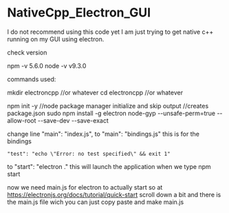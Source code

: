# NativeCpp_Electron_GUI

I do not recommend using this code yet I am just trying to get native c++ running on my GUI using electron.

check version

npm -v
5.6.0
node -v
v9.3.0

commands used:

mkdir electroncpp	//or whatever
cd electroncpp		//or whatever

npm init -y		//node package manager initialize and skip output
			//creates package.json
sudo npm install -g electron node-gyp --unsafe-perm=true --allow-root --save-dev --save-exact

change line
	"main": "index.js",
to
	"main": "bindings.js"
this is for the bindings

	"test": "echo \"Error: no test specified\" && exit 1"
to
	"start": "electron ."
this will launch the application when we type npm start

now we need main.js for electron to actually start
so at https://electronjs.org/docs/tutorial/quick-start
scroll down a bit and there is the main.js file wich you can just copy paste and make main.js
